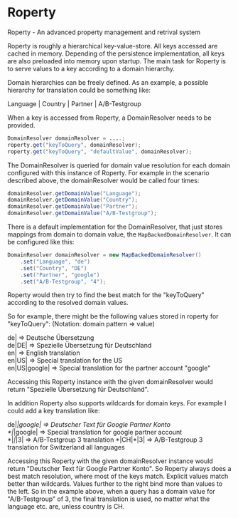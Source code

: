 Roperty
=======

Roperty - An advanced property management and retrival system

Roperty is roughly a hierarchical key-value-store. All keys accessed are cached in memory.
Depending of the persistence implementation, all keys are also preloaded into memory upon startup.
The main task for Roperty is to serve values to a key according to a domain hierarchy.

Domain hierarchies can be freely defined. As an example, a possible hierarchy for translation could be something like:

Language | Country | Partner | A/B-Testgroup  

When a key is accessed from Roperty, a DomainResolver needs to be provided.

```java
DomainResolver domainResolver = ....;
roperty.get("keyToQuery", domainResolver);
roperty.get("keyToQuery", "defaultValue", domainResolver);
```

The DomainResolver is queried for domain value resolution for each domain configured with this instance of Roperty.
For example in the scenario described above, the domainResolver would be called four times:

```java
domainResolver.getDomainValue("Language");
domainResolver.getDomainValue("Country");
domainResolver.getDomainValue("Partner");
domainResolver.getDomainValue("A/B-Testgroup");
```

There is a default implementation for the DomainResolver, that just stores mappings from domain to domain value, the `MapBackedDomainResolver`.
It can be configured like this:

```java
DomainResolver domainResolver = new MapBackedDomainResolver()
	.set("Language", "de")
	.set("Country", "DE")
	.set("Partner", "google")
	.set("A/B-Testgroup", "4");
```

Roperty would then try to find the best match for the "keyToQuery" according to the resolved domain values.

So for example, there might be the following values stored in roperty for "keyToQuery":
(Notation: domain pattern => value)

de| => Deutsche Übersetzung  
de|DE| => Spezielle Übersetzung für Deutschland  
en| => English translation  
en|US| => Special translation for the US  
en|US|google| => Special translation for the partner account "google"  

Accessing this Roperty instance with the given domainResolver would return "Spezielle Übersetzung für Deutschland".

In addition Roperty also supports wildcards for domain keys. For example I could add a key translation like:

de|*|google| => Deutscher Text für Google Partner Konto  
\*|*|google| => Special translation for google partner account  
\*|*|*|3| => A/B-Testgroup 3 translation
\*|CH|*|3| => A/B-Testgroup 3 translation for Switzerland all languages

Accessing this Roperty with the given domainResolver instance would return "Deutscher Text für Google Partner Konto".
So Roperty always does a best match resolution, where most of the keys match. Explicit values match better than wildcards.
Values further to the right bind more than values to the left. So in the example above, when a query has a
domain value for "A/B-Testgroup" of 3, the final translation is used, no matter what the language etc. are,
unless country is CH.

